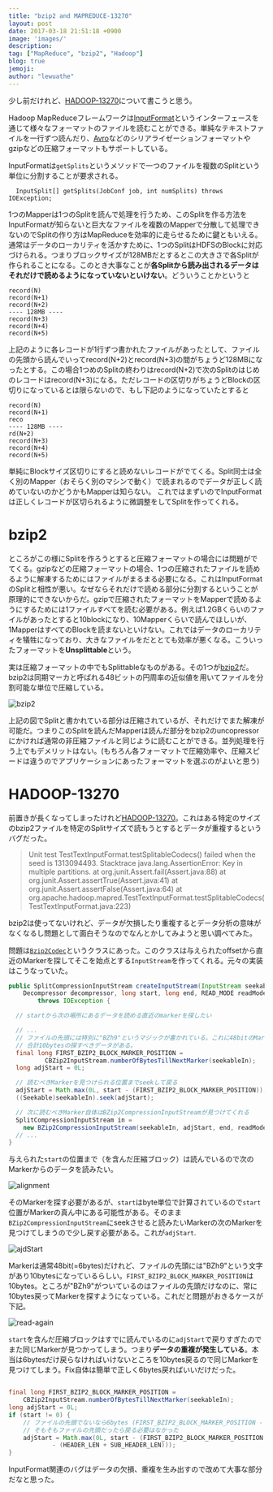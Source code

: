 ```yaml
---
title: "bzip2 and MAPREDUCE-13270"
layout: post
date: 2017-03-18 21:51:18 +0900
image: 'images/'
description:
tag: ["MapReduce", "bzip2", "Hadoop"]
blog: true
jemoji:
author: "lewuathe"
---
```


少し前だけれど、[HADOOP-13270](https://issues.apache.org/jira/browse/HADOOP-13270)について書こうと思う。

Hadoop MapReduceフレームワークは[InputFormat](https://github.com/apache/hadoop/blob/trunk/hadoop-mapreduce-project/hadoop-mapreduce-client/hadoop-mapreduce-client-core/src/main/java/org/apache/hadoop/mapred/InputFormat.java)というインターフェースを通じて様々なフォーマットのファイルを読むことができる。単純なテキストファイルを一行ずつ読んだり、[Avro](https://avro.apache.org/)などのシリアライゼーションフォーマットやgzipなどの圧縮フォーマットもサポートしている。

InputFormatは`getSplits`というメソッドで一つのファイルを複数のSplitという単位に分割することが要求される。

```
  InputSplit[] getSplits(JobConf job, int numSplits) throws IOException;
```

1つのMapperは1つのSplitを読んで処理を行うため、このSplitを作る方法をInputFormatが知らないと巨大なファイルを複数のMapperで分散して処理できないのでSplitの作り方はMapReduceを効率的に走らせるために鍵ともいえる。
通常はデータのローカリティを活かすために、1つのSplitはHDFSのBlockに対応づけられる。つまりブロックサイズが128MBだとするとこの大きさで各Splitが作られることになる。このとき大事なことが**各Splitから読み出されるデータはそれだけで読めるようになっていないといけない**。どういうことかというと

```
record(N)
record(N+1)
record(N+2)
---- 128MB ----
record(N+3)
record(N+4)
record(N+5)
```

上記のように各レコードが1行ずつ書かれたファイルがあったとして、ファイルの先頭から読んでいってrecord(N+2)とrecord(N+3)の間がちょうど128MBになったとする。この場合1つめのSplitの終わりはrecord(N+2)で次のSplitのはじめのレコードはrecord(N+3)になる。ただレコードの区切りがちょうどBlockの区切りになっているとは限らないので、もし下記のようになっていたとすると

```
record(N)
record(N+1)
reco
---- 128MB ----
rd(N+2)
record(N+3)
record(N+4)
record(N+5)
```

単純にBlockサイズ区切りにすると読めないレコードがでてくる。Split同士は全く別のMapper（おそらく別のマシンで動く）で読まれるのでデータが正しく読めていないのかどうかもMapperは知らない。
これではまずいのでInputFormatは正しくレコードが区切られるように微調整をしてSplitを作ってくれる。


# bzip2

ところがこの様にSplitを作ろうとすると圧縮フォーマットの場合には問題がでてくる。gzipなどの圧縮フォーマットの場合、1つの圧縮されたファイルを読めるように解凍するためにはファイルがまるまる必要になる。これはInputFormatのSplitと相性が悪い。なぜならそれだけで読める部分に分割するということが原理的にできないからだ。gzipで圧縮されたフォーマットをMapperで読めるようにするためには1ファイルすべてを読む必要がある。例えば1.2GBくらいのファイルがあったとすると10blockになり、10Mapperくらいで読んでほしいが、1MapperはすべてのBlockを読まないといけない。これではデータのローカリティを犠牲になっており、大きなファイルをだととても効率が悪くなる。こういったフォーマットを**Unsplittable**という。

実は圧縮フォーマットの中でもSplittableなものがある。その1つが[bzip2](http://www.bzip.org/)だ。bzip2は同期マーカと呼ばれる48ビットの円周率の近似値を用いてファイルを分割可能な単位で圧縮している。

![bzip2](images/posts/2017-03-18-bzip2-hadoop-13270/bzip2.png)

上記の図でSplitと書かれている部分は圧縮されているが、それだけでまた解凍が可能だ。つまりこのSplitを読んだMapperは読んだ部分をbzip2のuncopressorにかければ通常の非圧縮ファイルと同じように読むことができる。並列処理を行う上でもデメリットはない。(もちろん各フォーマットで圧縮効率や、圧縮スピードは違うのでアプリケーションにあったフォーマットを選ぶのがよいと思う)

# HADOOP-13270

前置きが長くなってしまったけれど[HADOOP-13270](https://issues.apache.org/jira/browse/HADOOP-13270)。これはある特定のサイズのbzip2ファイルを特定のSplitサイズで読もうとするとデータが重複するというバグだった。

> Unit test TestTextInputFormat.testSplitableCodecs() failed when the seed is 1313094493.
Stacktrace
java.lang.AssertionError: Key in multiple partitions.
at org.junit.Assert.fail(Assert.java:88)
at org.junit.Assert.assertTrue(Assert.java:41)
at org.junit.Assert.assertFalse(Assert.java:64)
at org.apache.hadoop.mapred.TestTextInputFormat.testSplitableCodecs(TestTextInputFormat.java:223)


bzip2は使ってないけれど、データが欠損したり重複するとデータ分析の意味がなくなるし問題として面白そうなのでなんとかしてみようと思い調べてみた。

問題は[`Bzip2Codec`](https://github.com/apache/hadoop/blob/9a44a832a99eb967aa4e34338dfa75baf35f9845/hadoop-common-project/hadoop-common/src/main/java/org/apache/hadoop/io/compress/BZip2Codec.java)というクラスにあった。このクラスは与えられたoffsetから直近のMarkerを探してそこを始点とする`InputStream`を作ってくれる。元々の実装はこうなっていた。

```java
public SplitCompressionInputStream createInputStream(InputStream seekableIn,
    Decompressor decompressor, long start, long end, READ_MODE readMode)
		throws IOException {

  // startから次の場所にあるデータを読める直近のmarkerを探したい

  // ...
  // ファイルの先頭には特別に"BZh9"というマジックが書かれている。これに48bitのMarkerを足すので
  // 合計10bytesの探すべきデータがある。
  final long FIRST_BZIP2_BLOCK_MARKER_POSITION =
		  CBZip2InputStream.numberOfBytesTillNextMarker(seekableIn);
  long adjStart = 0L;

  // 読むべきMarkerを見つけられる位置までseekして戻る
  adjStart = Math.max(0L, start - (FIRST_BZIP2_BLOCK_MARKER_POSITION));
  ((Seekable)seekableIn).seek(adjStart);

  // 次に読むべきMarker自体はBZip2CompressionInputStreamが見つけてくれる
  SplitCompressionInputStream in =
    new BZip2CompressionInputStream(seekableIn, adjStart, end, readMode);
  // ...
}
```

与えられた`start`の位置まで（を含んだ圧縮ブロック）は読んでいるので次のMarkerからのデータを読みたい。

![alignment](images/posts/2017-03-18-bzip2-hadoop-13270/alignment.png)

そのMarkerを探す必要があるが、`start`はbyte単位で計算されているので`start`位置がMarkerの真ん中にある可能性がある。そのまま`BZip2CompressionInputStream`にseekさせると読みたいMarkerの次のMarkerを見つけてしまうので少し戻す必要がある。これが`adjStart`.

![ajdStart](images/posts/2017-03-18-bzip2-hadoop-13270/adjStart.png)

Markerは通常48bit(=6bytes)だけれど、ファイルの先頭には"BZh9"という文字があり10bytesになっているらしい。`FIRST_BZIP2_BLOCK_MARKER_POSITION`は10bytes。ところが"BZh9"がついているのはファイルの先頭だけなのに、常に10bytes戻ってMarkerを探すようになっている。これだと問題がおきるケースが下記。

![read-again](images/posts/2017-03-18-bzip2-hadoop-13270/read-again.png)

`start`を含んだ圧縮ブロックはすでに読んでいるのに`adjStart`で戻りすぎたのでまた同じMarkerが見つかってしまう。つまり**データの重複が発生している**。本当は6bytesだけ戻らなければいけないところを10bytes戻るので同じMarkerを見つけてしまう。Fix自体は簡単で正しく6bytes戻ればいいだけだった。


```java

final long FIRST_BZIP2_BLOCK_MARKER_POSITION =
	CBZip2InputStream.numberOfBytesTillNextMarker(seekableIn);
long adjStart = 0L;
if (start != 0) {
	// ファイルの先頭でないなら6bytes (FIRST_BZIP2_BLOCK_MARKER_POSITION - (2bytes + 2bytes))戻る
	// そもそもファイルの先頭だったら戻る必要はなかった
	adjStart = Math.max(0L, start - (FIRST_BZIP2_BLOCK_MARKER_POSITION
			- (HEADER_LEN + SUB_HEADER_LEN)));
}
```

InputFormat関連のバグはデータの欠損、重複を生み出すので改めて大事な部分だなと思った。

